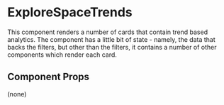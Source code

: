 # ExploreSpaceTrends

This component renders a number of cards that contain trend based analytics. The component has a
little bit of state - namely, the data that backs the filters, but other than the filters, it
contains a number of other components which render each card.

## Component Props
(none)
